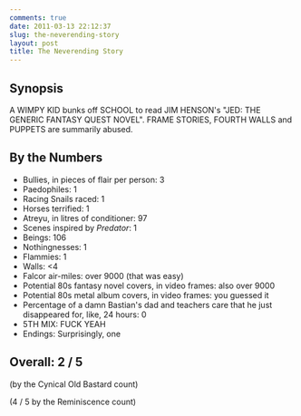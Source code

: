 ```yaml
---
comments: true
date: 2011-03-13 22:12:37
slug: the-neverending-story
layout: post
title: The Neverending Story
---
```


## Synopsis

A WIMPY KID bunks off SCHOOL to read JIM HENSON's "JED: THE GENERIC FANTASY QUEST NOVEL".  FRAME STORIES, FOURTH WALLS and PUPPETS are summarily abused.

## By the Numbers
	
  * Bullies, in pieces of flair per person: 3
  * Paedophiles: 1
  * Racing Snails raced: 1
  * Horses terrified: 1
  * Atreyu, in litres of conditioner: 97
  * Scenes inspired by _Predator_: 1
  * Beings: 106
  * Nothingnesses: 1
  * Flammies: 1
  * Walls: <4
  * Falcor air-miles: over 9000 (that was easy)
  * Potential 80s fantasy novel covers, in video frames: also over 9000
  * Potential 80s metal album covers, in video frames: you guessed it
  * Percentage of a damn Bastian's dad and teachers care that he just disappeared for, like, 24 hours: 0
  * 5TH MIX: FUCK YEAH
  * Endings: Surprisingly, one

## Overall: 2 / 5

(by the Cynical Old Bastard count)

(4 / 5 by the Reminiscence count)
